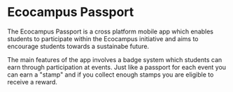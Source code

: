 # Ecocampus Passport 
The Ecocampus Passport is a cross platform mobile app which enables students to participate
within the Ecocampus initiative and aims to encourage students towards a sustainabe future. 

The main features of the app involves a badge system which students can earn through 
participation at events. Just like a passport for each event you can earn a "stamp" and 
if you collect enough stamps you are eligible to receive a reward.

